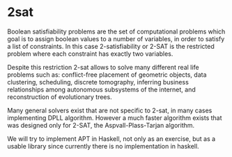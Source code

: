 # 2sat

Boolean satisfiability problems are the set of computational problems which goal is to assign boolean values to a number of variables, in order to satisfy a list of constraints. In this case 2-satisfiability or 2-SAT is the restricted problem where each constraint has exactly two variables. 

Despite this restriction 2-sat allows to solve many different real life problems such as: conflict-free placement of geometric objects, data clustering, scheduling, discrete tomography, inferring business relationships among autonomous subsystems of the internet, and reconstruction of evolutionary trees.

Many general solvers exist that are not specific to 2-sat, in many cases implementing DPLL algorithm. However a much faster algorithm exists that was designed only for 2-SAT, the Aspvall-Plass-Tarjan algorithm.

We will try to implement APT in Haskell, not only as an exercise, but as a usable library since currently there is no implementation in haskell.
